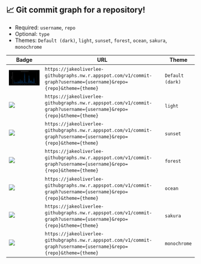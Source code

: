 ## 📈 Git commit graph for a repository!



- Required: `username`, `repo`
- Optional: `type`
- Themes: `Default (dark)`, `light`, `sunset`, `forest`, `ocean`, `sakura`, `monochrome`

| Badge                                                                                                                  | URL                                                                         | Theme                                                                                          |
| ---------------------------------------------------------------------------------------------------------------------- | --------------------------------------------------------------------------- | ---------------------------------------------------------------------------------------------- |
| <img width='' src="/assets/dark.svg"/> | `https://jakeoliverlee-githubgraphs.nw.r.appspot.com/v1/commit-graph?username={username}&repo={repo}&theme={theme}` | `Default (dark)` |
| <img width='' src="https://jakeoliverlee-githubgraphs.nw.r.appspot.com/v1/commit-graph?username=jakeoliverlee&repo=jakeoliverlee.com&theme=light" /> | `https://jakeoliverlee-githubgraphs.nw.r.appspot.com/v1/commit-graph?username={username}&repo={repo}&theme={theme}` | `light` |
| <img width='' src="https://jakeoliverlee-githubgraphs.nw.r.appspot.com/v1/commit-graph?username=jakeoliverlee&repo=jakeoliverlee.com&theme=sunset" /> | `https://jakeoliverlee-githubgraphs.nw.r.appspot.com/v1/commit-graph?username={username}&repo={repo}&theme={theme}` | `sunset` |
| <img width='' src="https://jakeoliverlee-githubgraphs.nw.r.appspot.com/v1/commit-graph?username=jakeoliverlee&repo=jakeoliverlee.com&theme=forest" /> | `https://jakeoliverlee-githubgraphs.nw.r.appspot.com/v1/commit-graph?username={username}&repo={repo}&theme={theme}` | `forest` |
| <img width='' src="https://jakeoliverlee-githubgraphs.nw.r.appspot.com/v1/commit-graph?username=jakeoliverlee&repo=jakeoliverlee.com&theme=ocean" /> | `https://jakeoliverlee-githubgraphs.nw.r.appspot.com/v1/commit-graph?username={username}&repo={repo}&theme={theme}` | `ocean` |
| <img width='' src="https://jakeoliverlee-githubgraphs.nw.r.appspot.com/v1/commit-graph?username=jakeoliverlee&repo=jakeoliverlee.com&theme=sakura" /> | `https://jakeoliverlee-githubgraphs.nw.r.appspot.com/v1/commit-graph?username={username}&repo={repo}&theme={theme}` | `sakura` |
| <img width='' src="https://jakeoliverlee-githubgraphs.nw.r.appspot.com/v1/commit-graph?username=jakeoliverlee&repo=jakeoliverlee.com&theme=monochrome" /> | `https://jakeoliverlee-githubgraphs.nw.r.appspot.com/v1/commit-graph?username={username}&repo={repo}&theme={theme}` | `monochrome` |





